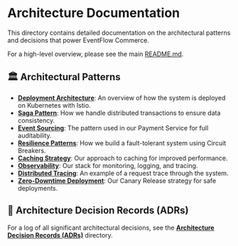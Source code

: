 # Architecture Documentation

This directory contains detailed documentation on the architectural patterns and decisions that power EventFlow Commerce.

For a high-level overview, please see the main [README.md](../README.md).

## 🏛️ Architectural Patterns

- **[Deployment Architecture](./deployment-architecture.md)**: An overview of how the system is deployed on Kubernetes with Istio.
- **[Saga Pattern](./saga-pattern.md)**: How we handle distributed transactions to ensure data consistency.
- **[Event Sourcing](./event-sourcing.md)**: The pattern used in our Payment Service for full auditability.
- **[Resilience Patterns](./resilience.md)**: How we build a fault-tolerant system using Circuit Breakers.
- **[Caching Strategy](./caching.md)**: Our approach to caching for improved performance.
- **[Observability](./observability.md)**: Our stack for monitoring, logging, and tracing.
- **[Distributed Tracing](./distributed-tracing.md)**: An example of a request trace through the system.
- **[Zero-Downtime Deployment](./zero-downtime-deployment.md)**: Our Canary Release strategy for safe deployments.

## 📜 Architecture Decision Records (ADRs)

For a log of all significant architectural decisions, see the **[Architecture Decision Records (ADRs)](./adr/README.md)** directory.
